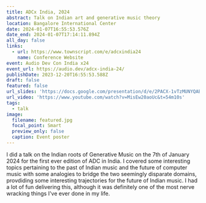 ```yaml
---
title: ADCx India, 2024
abstract: Talk on Indian art and generative music theory
location: Bangalore International Center
date: 2024-01-07T16:55:53.576Z
date_end: 2024-01-07T17:14:11.894Z
all_day: false
links:
  - url: https://www.townscript.com/e/adcxindia24
    name: Conference Website
event: Audio Dev Con India x24
event_url: https://audio.dev/adcx-india-24/
publishDate: 2023-12-20T16:55:53.588Z
draft: false
featured: false
url_slides: 'https://docs.google.com/presentation/d/e/2PACX-1vTzMUNYQABCrlJPDiMXacUqf5JMa1ailn1upFAiS2xf657YZor9vBu9lg9Fols9oA/pub?start=false&loop=false&delayms=3000'
url_video: 'https://www.youtube.com/watch?v=MisEw20aoUc&t=54m10s'
tags:
  - talk
image:
  filename: featured.jpg
  focal_point: Smart
  preview_only: false
  caption: Event poster
---
```

I did a talk on the Indian roots of Generative Music on the 7th of January 2024 for the first ever edition of ADC in India. I covered some interesting topics pertaining to the past of Indian music and the 
future of computer music with some analogies to bridge the two seemingly disparate domains, provdiding some interesting trajectories for the future of Indian music. I had a lot of fun delivering this, 
although it was definitely one of the most nerve wracking things I've ever done in my life.
